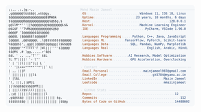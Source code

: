 <picture>
  <source srcset="https://raw.githubusercontent.com/mmazinjameel/mmazinjameel/main/dark_mode.svg?v=1757614331" media="(prefers-color-scheme: dark)">
  <img src="https://raw.githubusercontent.com/mmazinjameel/mmazinjameel/main/light_mode.svg?v=1757614331">
</picture>
